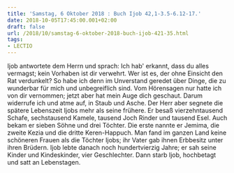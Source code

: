 ```yaml
---
title: 'Samstag, 6 Oktober 2018 : Buch Ijob 42,1-3.5-6.12-17.'
date: 2018-10-05T17:45:00.001+02:00
draft: false
url: /2018/10/samstag-6-oktober-2018-buch-ijob-421-35.html
tags: 
- LECTIO
---
```


Ijob antwortete dem Herrn und sprach: Ich hab' erkannt, dass du alles vermagst; kein Vorhaben ist dir verwehrt. Wer ist es, der ohne Einsicht den Rat verdunkelt? So habe ich denn im Unverstand geredet über Dinge, die zu wunderbar für mich und unbegreiflich sind. Vom Hörensagen nur hatte ich von dir vernommen; jetzt aber hat mein Auge dich geschaut. Darum widerrufe ich und atme auf, in Staub und Asche. Der Herr aber segnete die spätere Lebenszeit Ijobs mehr als seine frühere. Er besaß vierzehntausend Schafe, sechstausend Kamele, tausend Joch Rinder und tausend Esel. Auch bekam er sieben Söhne und drei Töchter. Die erste nannte er Jemima, die zweite Kezia und die dritte Keren-Happuch. Man fand im ganzen Land keine schöneren Frauen als die Töchter Ijobs; ihr Vater gab ihnen Erbbesitz unter ihren Brüdern. Ijob lebte danach noch hundertvierzig Jahre; er sah seine Kinder und Kindeskinder, vier Geschlechter. Dann starb Ijob, hochbetagt und satt an Lebenstagen.